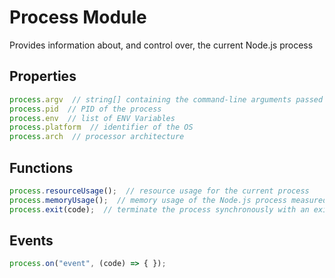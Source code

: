# Process Module

Provides information about, and control over, the current Node.js process

## Properties

```js
process.argv  // string[] containing the command-line arguments passed when the Node.js process was launched
process.pid  // PID of the process
process.env  // list of ENV Variables
process.platform  // identifier of the OS
process.arch  // processor architecture
```

## Functions

```js
process.resourceUsage();  // resource usage for the current process
process.memoryUsage();  // memory usage of the Node.js process measured in bytes
process.exit(code);  // terminate the process synchronously with an exit status of code
```

## Events

```js
process.on("event", (code) => { });
```
